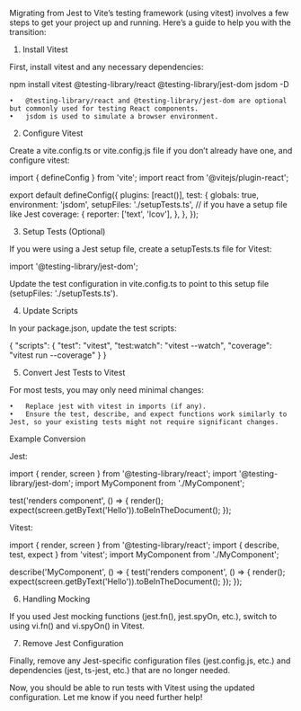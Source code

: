 Migrating from Jest to Vite’s testing framework (using vitest) involves a few steps to get your project up and running. Here’s a guide to help you with the transition:

1. Install Vitest

First, install vitest and any necessary dependencies:

npm install vitest @testing-library/react @testing-library/jest-dom jsdom -D

	•	@testing-library/react and @testing-library/jest-dom are optional but commonly used for testing React components.
	•	jsdom is used to simulate a browser environment.

2. Configure Vitest

Create a vite.config.ts or vite.config.js file if you don’t already have one, and configure vitest:

import { defineConfig } from 'vite';
import react from '@vitejs/plugin-react';

export default defineConfig({
  plugins: [react()],
  test: {
    globals: true,
    environment: 'jsdom',
    setupFiles: './setupTests.ts', // if you have a setup file like Jest
    coverage: {
      reporter: ['text', 'lcov'],
    },
  },
});

3. Setup Tests (Optional)

If you were using a Jest setup file, create a setupTests.ts file for Vitest:

import '@testing-library/jest-dom';

Update the test configuration in vite.config.ts to point to this setup file (setupFiles: './setupTests.ts').

4. Update Scripts

In your package.json, update the test scripts:

{
  "scripts": {
    "test": "vitest",
    "test:watch": "vitest --watch",
    "coverage": "vitest run --coverage"
  }
}

5. Convert Jest Tests to Vitest

For most tests, you may only need minimal changes:

	•	Replace jest with vitest in imports (if any).
	•	Ensure the test, describe, and expect functions work similarly to Jest, so your existing tests might not require significant changes.

Example Conversion

Jest:

import { render, screen } from '@testing-library/react';
import '@testing-library/jest-dom';
import MyComponent from './MyComponent';

test('renders component', () => {
  render(<MyComponent />);
  expect(screen.getByText('Hello')).toBeInTheDocument();
});

Vitest:

import { render, screen } from '@testing-library/react';
import { describe, test, expect } from 'vitest';
import MyComponent from './MyComponent';

describe('MyComponent', () => {
  test('renders component', () => {
    render(<MyComponent />);
    expect(screen.getByText('Hello')).toBeInTheDocument();
  });
});

6. Handling Mocking

If you used Jest mocking functions (jest.fn(), jest.spyOn, etc.), switch to using vi.fn() and vi.spyOn() in Vitest.

7. Remove Jest Configuration

Finally, remove any Jest-specific configuration files (jest.config.js, etc.) and dependencies (jest, ts-jest, etc.) that are no longer needed.

Now, you should be able to run tests with Vitest using the updated configuration. Let me know if you need further help!